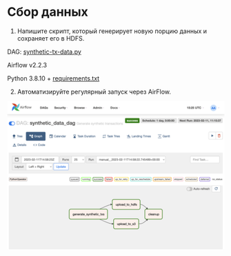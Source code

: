 # Сбор данных

1. Напишите скрипт, который генерирует новую порцию данных и сохраняет его в HDFS.

DAG: [synthetic-tx-data.py](hw3-generate-synthetic-data/synthetic-tx-data.py)

Airflow v2.2.3

Python 3.8.10 + [requirements.txt](requirements.txt)

2. Автоматизируйте регулярный запуск через AirFlow.

![Screenshot 2023-02-11 at 18.25.45.png](images%2FScreenshot%202023-02-11%20at%2018.25.45.png)
